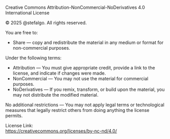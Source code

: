 Creative Commons Attribution-NonCommercial-NoDerivatives 4.0 International License

© 2025 @stefalgo. All rights reserved.

You are free to:
- Share — copy and redistribute the material in any medium or format for non-commercial purposes.

Under the following terms:
- Attribution — You must give appropriate credit, provide a link to the license, and indicate if changes were made.
- NonCommercial — You may not use the material for commercial purposes.
- NoDerivatives — If you remix, transform, or build upon the material, you may not distribute the modified material.

No additional restrictions — You may not apply legal terms or technological measures that legally restrict others from doing anything the license permits.

License Link:\
https://creativecommons.org/licenses/by-nc-nd/4.0/
